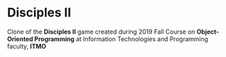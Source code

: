 # Disciples II
Clone of the **Disciples II** game created during 2019 Fall Course on **Object-Oriented Programming** at Information Technologies and Programming faculty, **ITMO**
